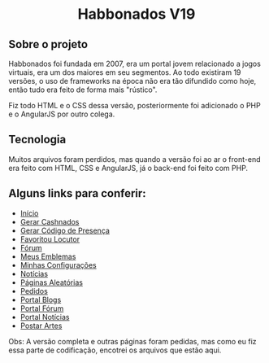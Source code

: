 <h1 align="center">Habbonados V19</h1>

<h2>Sobre o projeto</h2>
  <p>Habbonados foi fundada em 2007, era um portal jovem relacionado a jogos virtuais, era um dos maiores em seu segmentos. Ao todo existiram 19 versões, o uso de frameworks na época não era tão difundido como hoje, então tudo era feito de forma mais "rústico".</p>
  <p>Fiz todo HTML e o CSS dessa versão, posteriormente foi adicionado o PHP e o AngularJS por outro colega.</p>
  
<h2>Tecnologia</h2>
  <p>Muitos arquivos foram perdidos, mas quando a versão foi ao ar o front-end era feito com HTML, CSS e AngularJS, já o back-end foi feito com PHP.</p>
  
<h2>Alguns links para conferir:</h2>
  <ul>
    <li><a href="https://filippe.com.br/portfolio/habbonados-v17/inicio.html" target="_blank">Início</a></li>
    <li><a href="https://filippe.com.br/portfolio/habbonados-v17/cashnados.html" target="_blank">Gerar Cashnados</a></li>
    <li><a href="https://filippe.com.br/portfolio/habbonados-v17/cod-presenca.html" target="_blank">Gerar Código de Presença</a></li>
    <li><a href="https://filippe.com.br/portfolio/habbonados-v17/favoritar-locutor.html" target="_blank">Favoritou Locutor</a></li>
    <li><a href="https://filippe.com.br/portfolio/habbonados-v17/forum.html" target="_blank">Fórum</a></li>
    <li><a href="https://filippe.com.br/portfolio/habbonados-v17/meus-emblemas.html" target="_blank">Meus Emblemas</a></li>
    <li><a href="https://filippe.com.br/portfolio/habbonados-v17/minhas-configuracoes.html" target="_blank">Minhas Configurações</a></li>
    <li><a href="https://filippe.com.br/portfolio/habbonados-v17/noticias.html" target="_blank">Notícias</a></li>
    <li><a href="https://filippe.com.br/portfolio/habbonados-v17/paginas-aleatorias.html" target="_blank">Páginas Aleatórias</a></li>
    <li><a href="https://filippe.com.br/portfolio/habbonados-v17/pedidos.html" target="_blank">Pedidos</a></li>
    <li><a href="https://filippe.com.br/portfolio/habbonados-v17/portal-blogs.html" target="_blank">Portal Blogs</a></li>
    <li><a href="https://filippe.com.br/portfolio/habbonados-v17/portal-forum.html" target="_blank">Portal Fórum</a></li>
    <li><a href="https://filippe.com.br/portfolio/habbonados-v17/portal-noticias.html" target="_blank">Portal Notícias</a></li>
    <li><a href="https://filippe.com.br/portfolio/habbonados-v17/portal-artes.html" target="_blank">Postar Artes</a></li>
  </ul>

<p>Obs: A versão completa e outras páginas foram pedidas, mas como eu fiz essa parte de codificação, encotrei os arquivos que estão aqui.</p>
